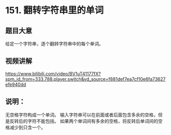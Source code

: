 # 151. 翻转字符串里的单词

## 题目大意
给定一个字符串，逐个翻转字符串中的每个单词。

## 视频讲解
https://www.bilibili.com/video/BV1uT41177fX?spm_id_from=333.788.player.switch&vd_source=f881def7ea7cf10e6fa73627efe940dd

## 说明：
无空格字符构成一个单词。
输入字符串可以在前面或者后面包含多余的空格，但是反转后的字符不能包括。
如果两个单词间有多余的空格，将反转后单词间的空格减少到只含一个。
